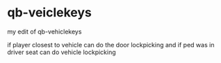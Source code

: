 # qb-veiclekeys
my edit of qb-vehiclekeys


if player closest to vehicle can do the door lockpicking and if ped was in driver seat can do vehicle lockpicking
